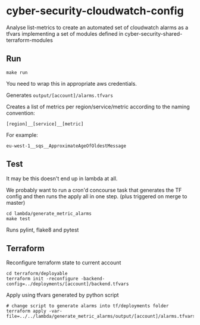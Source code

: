 # cyber-security-cloudwatch-config
Analyse list-metrics to create an automated set of cloudwatch alarms as a tfvars implementing a set of modules defined in cyber-security-shared-terraform-modules

## Run 

```
make run
```
You need to wrap this in appropriate aws credentials. 

Generates `output/[account]/alarms.tfvars` 

Creates a list of metrics per region/service/metric according to the 
naming convention: 

`[region]__[service]__[metric]`

For example:
 
`eu-west-1__sqs__ApproximateAgeOfOldestMessage`

## Test 

It may be this doesn't end up in lambda at all. 

We probably want to run a cron'd concourse task that generates the 
TF config and then runs the apply all in one step. 
(plus triggered on merge to master)
```
cd lambda/generate_metric_alarms
make test 
```
Runs pylint, flake8 and pytest 

## Terraform 

Reconfigure terraform state to current account
```
cd terraform/deployable 
terraform init -reconfigure -backend-config=../deployments/[account]/backend.tfvars
```


Apply using tfvars generated by python script
```
# change script to generate alarms into tf/deployments folder
terraform apply -var-file=../../lambda/generate_metric_alarms/output/[account]/alarms.tfvars 
```
